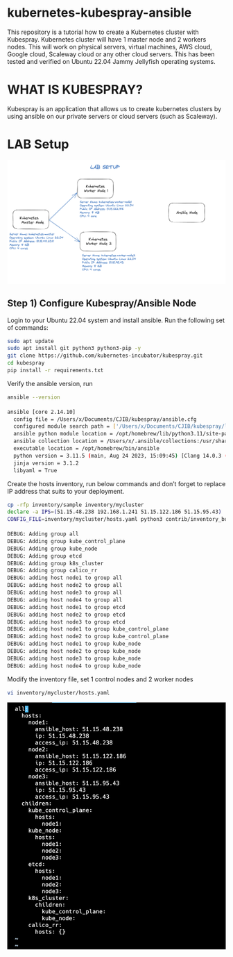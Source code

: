 # kubernetes-kubespray-ansible

This repository is a tutorial how to create a Kubernetes cluster with Kubespray. Kubernetes cluster will have 1 master node and 2 workers nodes.
This will work on physical servers, virtual machines, AWS cloud, Google cloud, Scaleway cloud or any other cloud servers. This has been tested and verified on Ubuntu 22.04 Jammy Jellyfish operating systems. 

# WHAT IS KUBESPRAY?
Kubespray is an application that allows us to create kubernetes clusters by using ansible on our private servers or cloud servers (such as Scaleway).


# LAB Setup
![LAB SETUP](lab-setup2.png)


## Step 1) Configure Kubespray/Ansible Node
Login to your Ubuntu 22.04 system and install ansible. Run the following set of commands:

```bash
sudo apt update
sudo apt install git python3 python3-pip -y
git clone https://github.com/kubernetes-incubator/kubespray.git
cd kubespray
pip install -r requirements.txt
```


Verify the ansible version, run
```bash
ansible --version

ansible [core 2.14.10]
  config file = /Users/x/Documents/CJIB/kubespray/ansible.cfg
  configured module search path = ['/Users/x/Documents/CJIB/kubespray/library']
  ansible python module location = /opt/homebrew/lib/python3.11/site-packages/ansible
  ansible collection location = /Users/x/.ansible/collections:/usr/share/ansible/collections
  executable location = /opt/homebrew/bin/ansible
  python version = 3.11.5 (main, Aug 24 2023, 15:09:45) [Clang 14.0.3 (clang-1403.0.22.14.1)] (/opt/homebrew/opt/python@3.11/bin/python3.11)
  jinja version = 3.1.2
  libyaml = True
```

Create the hosts inventory, run below commands and don’t forget to replace IP address that suits to your deployment.
```bash
cp -rfp inventory/sample inventory/mycluster
declare -a IPS=(51.15.48.238 192.168.1.241 51.15.122.186 51.15.95.43)
CONFIG_FILE=inventory/mycluster/hosts.yaml python3 contrib/inventory_builder/inventory.py ${IPS[@]}

DEBUG: Adding group all
DEBUG: Adding group kube_control_plane
DEBUG: Adding group kube_node
DEBUG: Adding group etcd
DEBUG: Adding group k8s_cluster
DEBUG: Adding group calico_rr
DEBUG: adding host node1 to group all
DEBUG: adding host node2 to group all
DEBUG: adding host node3 to group all
DEBUG: adding host node4 to group all
DEBUG: adding host node1 to group etcd
DEBUG: adding host node2 to group etcd
DEBUG: adding host node3 to group etcd
DEBUG: adding host node1 to group kube_control_plane
DEBUG: adding host node2 to group kube_control_plane
DEBUG: adding host node1 to group kube_node
DEBUG: adding host node2 to group kube_node
DEBUG: adding host node3 to group kube_node
DEBUG: adding host node4 to group kube_node
```

Modify the inventory file, set 1 control nodes and 2 worker nodes
```bash
vi inventory/mycluster/hosts.yaml
```
![hosts.yaml](hosts-yaml.png)
